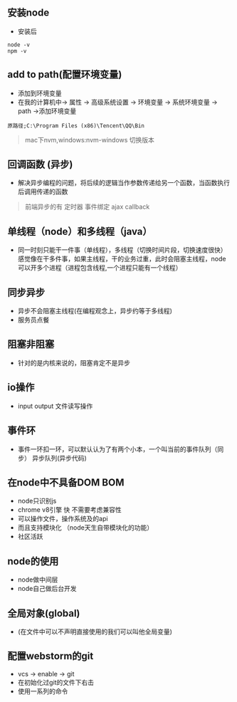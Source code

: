 ## 安装node
- 安装后
```
node -v
npm -v
```

## add to path(配置环境变量)
- 添加到环境变量
- 在我的计算机中-> 属性 -> 高级系统设置 -> 环境变量 -> 系统环境变量 -> path ->添加环境变量

```
原路径;C:\Program Files (x86)\Tencent\QQ\Bin
```

> mac下nvm,windows:nvm-windows 切换版本


## 回调函数 (异步)
- 解决异步编程的问题，将后续的逻辑当作参数传递给另一个函数，当函数执行后调用传递的函数

> 前端异步的有 定时器 事件绑定 ajax  callback

## 单线程（node）和多线程（java）
- 同一时刻只能干一件事（单线程），多线程（切换时间片段，切换速度很快）感觉像在干多件事，如果主线程，干的业务过重，此时会阻塞主线程，node可以开多个进程（进程包含线程,一个进程只能有一个线程）

## 同步异步
- 异步不会阻塞主线程(在编程观念上，异步约等于多线程)
- 服务员点餐

## 阻塞非阻塞
- 针对的是内核来说的，阻塞肯定不是异步

## io操作
- input output 文件读写操作

## 事件环
- 事件一环扣一环，可以默认认为了有两个小本，一个叫当前的事件队列（同步） 异步队列(异步代码)

## 在node中不具备DOM BOM
- node只识别js
- chrome v8引擎 快 不需要考虑兼容性
- 可以操作文件，操作系统及的api
- 而且支持模块化 （node天生自带模块化的功能）
- 社区活跃

## node的使用
- node做中间层
- node自己做后台开发

## 全局对象(global)
- (在文件中可以不声明直接使用的我们可以叫他全局变量)

## 配置webstorm的git
- vcs -> enable -> git
- 在初始化过git的文件下右击
- 使用一系列的命令